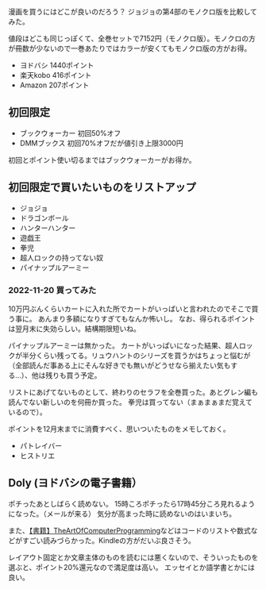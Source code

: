 漫画を買うにはどこが良いのだろう？
ジョジョの第4部のモノクロ版を比較してみた。

値段はどこも同じっぽくて、全巻セットで7152円（モノクロ版）。モノクロの方が冊数が少ないので一巻あたりではカラーが安くてもモノクロ版の方がお得。

- ヨドバシ 1440ポイント
- 楽天kobo 416ポイント
- Amazon 207ポイント

## 初回限定

- ブックウォーカー 初回50%オフ
-  DMMブックス  初回70%オフだが値引き上限3000円

初回とポイント使い切るまではブックウォーカーがお得か。

## 初回限定で買いたいものをリストアップ

- ジョジョ
- ドラゴンボール
- ハンターハンター
- 遊戯王
- 拳児
- 超人ロックの持ってない奴
- パイナップルアーミー

### 2022-11-20 買ってみた

10万円ぶんくらいカートに入れた所でカートがいっぱいと言われたのでそこで買う事に。
あんまり多額になりすぎてもなんか怖いし。
なお、得られるポイントは翌月末に失効らしい。結構期限短いね。

パイナップルアーミーは無かった。
カートがいっぱいになった結果、超人ロックが半分くらい残ってる。リュウハントのシリーズを買うかはちょっと悩むが（全部読んだ事ある上にそんな好きでも無いがどうせなら揃えたい気もする…）、他は残りも買う予定。

リストにあげてないものとして、終わりのセラフを全巻買った。あとグレン編も読んでない新しいのを何冊か買った。
拳児は買ってない（まぁまぁまだ覚えているので）。

ポイントを12月末までに消費すべく、思いついたものをメモしておく。

- パトレイバー
- ヒストリエ

## Doly (ヨドバシの電子書籍）

ポチったあとしばらく読めない。
15時ころポチったら17時45分ころ見れるようになった。（メールが来る）
気分が高まった時に読めないのはいまいち。

また、[【書籍】TheArtOfComputerProgramming](【書籍】TheArtOfComputerProgramming.md)などはコードのリストや数式などがすごい読みづらかった。Kindleの方がだいぶ良さそう。

レイアウト固定とか文章主体のものを読むには悪くないので、そういったものを選ぶと、ポイント20%還元なので満足度は高い。
エッセイとか語学書とかには良い。